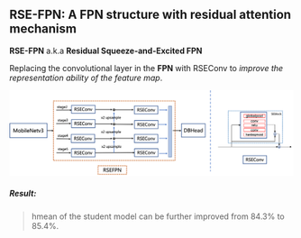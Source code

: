 ## RSE-FPN: A FPN structure with residual attention mechanism

**RSE-FPN** a.k.a **Residual Squeeze-and-Excited FPN**

Replacing the convolutional layer in the **FPN** with RSEConv to _improve the representation ability of the feature map_.

![](../../../imgs/RSEFPN.png)

##### Result:

> hmean of the student model can be further improved from 84.3% to 85.4%.

